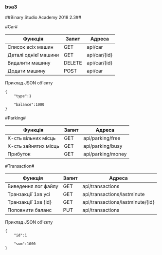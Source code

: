 ### bsa3
##Binary Studio Academy 2018 2.3##




#Car#


Функція			|	Запит	|	Адреса
------------------------|---------------|--------------------
Список всіх машин	|	GET	|	api/car
Деталі однієї машини	|	GET	|	api/car/{id}
Видалити машину		|	DELETE	|	api/car/{id}
Додати машину		|	POST	|	api/car


Приклад JSON об'єкту

```
{
	"type":1
	
	"balance":1000	
}
```





#Parking#


Функція			|	Запит	|	Адреса
------------------------|---------------|--------------------
К-сть вільних місць	|	GET	|	api/parking/free
К-сть зайнятих місць	|	GET	|	api/parking/busy
Прибуток		|	GET	|	api/parking/money



#Transaction#


Функція			|	Запит	|	Адреса
------------------------|---------------|--------------------
Виведення лог файлу	|	GET	|	api/transactions
Транзакції 1хв усі	|	GET	|	api/transactions/lastminute
Транзакції 1хв {id}	|	GET	|	api/transactions/lastminute/{id}
Поповнити баланс	|	PUT	|	api/transactions


Приклад JSON об'єкту

```
{
	"id":1
	
	"sum":1000	
}
```
